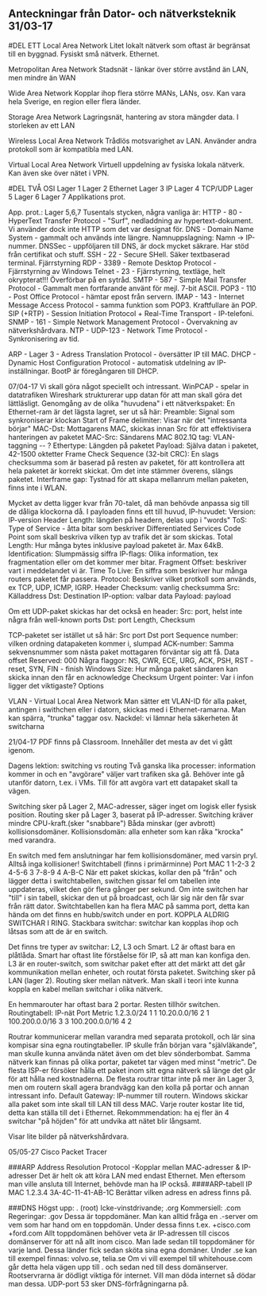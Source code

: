 Anteckningar från Dator- och nätverksteknik
31/03-17
------------------------------------------------------------------------------------------------------------------------------------------------
#DEL ETT
Local Area Network
Litet lokalt nätverk som oftast är begränsat till en byggnad. Fysiskt små nätverk. Ethernet.

Metropolitan Area Network
Stadsnät - länkar över större avstånd än LAN, men mindre än WAN

Wide Area Network
Kopplar ihop flera större MANs, LANs, osv. Kan vara hela Sverige, en region eller flera länder. 

Storage Area Network
Lagringsnät, hantering av stora mängder data. I storleken av ett LAN

Wireless Local Area Network
Trådlös motsvarighet av LAN. Använder andra protokoll som är kompatibla med LAN.

Virtual Local Area Network
Virtuell uppdelning av fysiska lokala nätverk. Kan även ske över nätet i VPN.

#DEL TVÅ
OSI
	Lager 1 
	Lager 2 Ethernet
	Lager 3 IP
	Lager 4	TCP/UDP
	Lager 5
	Lager 6
	Lager 7 Applikations prot.

App. prot.: Lager 5,6,7
Tusentals stycken, några vanliga är:
HTTP - 80 - HyperText Transfer Protocol - "Surf", nedladdning av hypertext-dokument. Vi använder dock inte HTTP som det var designat för.
DNS - Domain Name System - gammalt och används inte längre. Namnuppslagning: Namn -> IP-nummer.
DNSSec - uppföljaren till DNS, är dock mycket säkrare. Har stöd från certifikat och stuff.
SSH - 22 - Secure SHell. Säker textbaserad terminal. Fjärrstyrning
RDP - 3389 - Remote Desktop Protocol - Fjärrstyrning av Windows
Telnet - 23 - Fjärrstyrning, textläge, helt okrypterat!!! Överförbar på en sytråd.
SMTP - 587 - Simple Mail Transfer Protocol - Gammalt men fortfarande använt för mejl. 7-bit ASCII.
POP3 - 110 - Post Office Protocol - hämtar epost från servern.
IMAP - 143 - Internet Message Access Protocol - samma funktion som POP3. Kraftfullare än POP.
SIP (+RTP) - Session Initiation Protocol + Real-Time Transport - IP-telefoni.
SNMP - 161 - Simple Network Management Protocol - Övervakning av nätverkshårdvara.
NTP - UDP-123  - Network Time Protocol - Synkronisering av tid.

ARP - Lager 3 - Adress Translation Protocol - översätter IP till MAC.
DHCP - Dynamic Host Configuration Protocol - automatisk utdelning av IP-inställningar. BootP är föregångaren till DHCP.

07/04-17
Vi skall göra något speciellt och intressant.
WinPCAP - spelar in datatrafiken
Wireshark strukturerar upp datan för att man skall göra det lättläsligt.
Genomgång av de olika "huvudena" i ett nätverkspaket:
En Ethernet-ram är det lägsta lagret, ser ut så här:
    Preamble: Signal som synkroniserar klockan
    Start of Frame delimiter: Visar när det "intressanta börjar"
    MAC-Dst: Mottagarens MAC, skickas innan Src för att effektivisera hanteringen av paketet
    MAC-Src: Sändarens MAC
    802.1Q tag: VLAN-taggning -- ?
    Ethertype: Längden på paketet
    Payload: Själva datan i paketet, 42-1500 oktetter
    Frame Check Sequence (32-bit CRC): En slags checksumma som är baserad på resten av paketet, för att kontrollera att hela paketet är korrekt skickat. Om det inte stämmer överens, slängs paketet.
    Interframe gap: Tystnad för att skapa mellanrum mellan paketen, finns inte i WLAN.

Mycket av detta ligger kvar från 70-talet, då man behövde anpassa sig till de dåliga klockorna då.
I payloaden finns ett till huvud, IP-huvudet:
    Version: IP-version
    Header Length: längden på headern, delas upp i "words"
    ToS: Type of Service - åtta bitar som beskriver Differentiated Services Code Point som skall beskriva vilken typ av trafik det är som skickas.
    Total Length: Hur många bytes inklusive payload paketet är. Max 64kB.
    Identification: Slumpmässig siffra
    IP-flags: Olika information, tex fragmentation eller om det kommer mer bitar.
    Fragment Offset: beskriver vart i meddelandet vi är.
    Time To Live: En siffra som beskriver hur många routers paketet får passera.
    Protocol: Beskriver vilket protkoll som används, ex TCP, UDP, ICMP, IGRP.
    Header Checksum: vanlig checksumma
    Src: Källaddress
    Dst: Destination
    IP-option: valbar data
    Payload: payload

Om ett UDP-paket skickas har det också en header:
    Src: port, helst inte några från well-known ports
    Dst: port
    Length,
    Checksum

TCP-paketet ser istället ut så här:
    Src port
    Dst port
    Sequence number: vilken ordning datapaketen kommer i, slumpad
    ACK-number: Samma sekvensnummer som nästa paket mottagaren förväntar sig att få.
    Data offset
    Reserved: 000
    Några flaggor: NS, CWR, ECE, URG, ACK, PSH, RST - reset, SYN, FIN - finish
    Windows Size: Hur många paket sändaren kan skicka innan den får en acknowledge
    Checksum
    Urgent pointer: Var i infon ligger det viktigaste?
    Options

VLAN - Virtual Local Area Network
Man sätter ett VLAN-ID för alla paket, antingen i swithchen eller i datorn, skickas med i Ethernet-ramarna.
Man kan spärra, "trunka" taggar osv.
Nackdel: vi lämnar hela säkerheten åt switcharna

21/04-17
PDF finns på Classroom. Innehåller det mesta av det vi gått igenom.

Dagens lektion: switching vs routing
Två ganska lika processer: information kommer in och en "avgörare" väljer vart trafiken ska gå.
Behöver inte gå utanför datorn, t.ex. i VMs.
Till för att avgöra vart ett datapaket skall ta vägen.

Switching sker på Lager 2, MAC-adresser, säger inget om logisk eller fysisk position.
Routing sker på Lager 3, baserat på IP-adresser.
Switching kräver mindre CPU-kraft.(sker "snabbare")
Båda minskar (ger avbrott) kollisionsdomäner.
Kollisionsdomän: alla enheter som kan råka "krocka" med varandra.

En switch med fem anslutningar har fem kollisionsdomäner, med varsin pryl. Alltså inga kollisioner!
Switchtabell (finns i primärminne)
    Port    MAC
    1       1-2-3
    2       4-5-6
    3       7-8-9
    4       A-B-C
När ett paket skickas, kollar den på "från" och lägger detta i switchtabellen, switchen gissar fel om tabellen inte uppdateras, vilket den gör flera gånger per sekund.
Om inte switchen har "till" i sin tabell, skickar den ut på broadcast, och lär sig när den får svar från rätt dator.
Switchtabellen kan ha flera MAC på samma port, detta kan hända om det finns en hubb/switch under en port.
KOPPLA ALDRIG SWITCHAR I RING.
Stackbara switchar: switchar kan kopplas ihop och låtsas som att de är en switch.

Det finns tre typer av switchar: L2, L3 och Smart. L2 är oftast bara en plåtlåda.
Smart har oftast lite förståelse för IP, så att man kan konfiga den.
L3 är en router-switch, som switchar paket efter att det märkt att det går kommunikation mellan enheter, och routat första paketet.
Switching sker på LAN (lager 2).    Routing sker mellan nätverk.
Man skall i teori inte kunna koppla en kabel mellan switchar i olika nätverk.

En hemmarouter har oftast bara 2 portar. Resten tillhör switchen.
Routingtabell:
    IP-nät          Port    Metric
    1.2.3.0/24      1       1
    10.20.0.0/16    2       1
    100.200.0.0/16  3       3
    100.200.0.0/16  4       2

Routrar kommunicerar mellan varandra med separata protokoll, och lär sina kompisar sina egna routingtabeller.
IP skulle från början vara "självläkande", man skulle kunna använda nätet även om det blev sönderbombat.
Samma nätverk kan finnas på olika portar, paketet tar vägen med minst "metric".
De flesta ISP-er försöker hålla ett paket inom sitt egna nätverk så länge det går för att hålla ned kostnaderna.
De flesta routrar tittar inte på mer än Lager 3, men om routern skall agera brandvägg kan den kolla på portar och annan intressant info.
Default Gateway: IP-nummer till routern. Windows skickar alla paket som inte skall till LAN till dess MAC.
Varje router kostar lite tid, detta kan ställa till det i Ethernet.
Rekommmendation: ha ej fler än 4 switchar "på höjden" för att undvika att nätet blir långsamt.

Visar lite bilder på nätverkshårdvara.

05/05-27
Cisco Packet Tracer

###ARP
Address Resolution Protocol
-Kopplar mellan MAC-adresser & IP-adresser
Det är helt ok att köra LAN med endast Ethernet.
Men eftersom man ville ansluta till Internet, behövde man ha IP också.
####ARP-tabell
IP      MAC
1.2.3.4 3A-4C-11-41-AB-1C
Berättar vilken adress en adress finns på.

###DNS
Högst upp: . (root)
Icke-vinstdrivande; .org
Kommersiell: .com
Regeringar: .gov
Dessa är toppdomäner.
Man kan alltid fråga en .-server om vem som har hand om en toppdomän.
Under dessa finns t.ex.
+cisco.com
+ford.com
Allt toppdomänen behöver veta är IP-adressen till ciscos domänserver för att nå allt inom cisco.
Man lade sedan till toppdomäner för varje land. Dessa länder fick sedan sköta sina egna domäner.
Under .se kan till exempel finnas: volvo.se, telia.se
Om vi vill exempel till whitehouse.com går detta hela vägen upp till . och sedan ned till dess domänserver.
Rootservrarna är dödligt viktiga för internet. Vill man döda internet så dödar man dessa.
UDP-port 53 sker DNS-förfrågningarna på.



